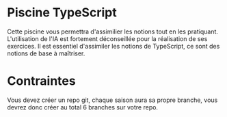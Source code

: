 # Piscine TypeScript

Cette piscine vous permettra d'assimilier les notions tout en les pratiquant. L'utilisation de l'IA est fortement déconseillée pour la réalisation de ses exercices. Il est essentiel d'assimiler les notions de TypeScript, ce sont des notions de base à maîtriser.

# Contraintes

Vous devez créer un repo git, chaque saison aura sa propre branche, vous devrez donc créer au total 6 branches sur votre repo.